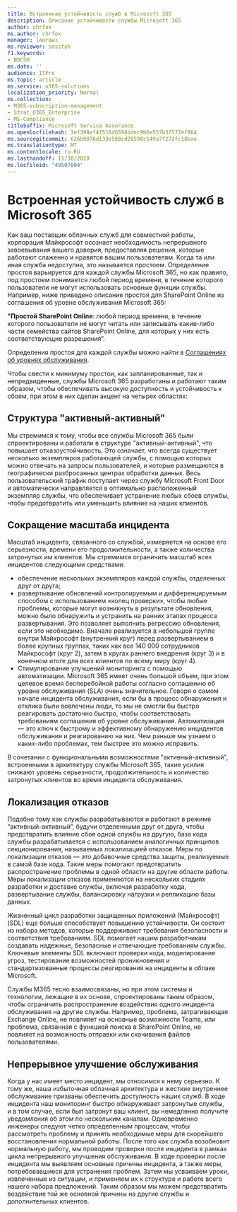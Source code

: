```yaml
---
title: Встроенная устойчивость служб в Microsoft 365
description: Описание устойчивости службы Microsoft 365
author: chrfox
ms.author: chrfox
manager: laurawi
ms.reviewer: sosstah
f1.keywords:
- NOCSH
ms.date: ''
audience: ITPro
ms.topic: article
ms.service: o365-solutions
localization_priority: Normal
ms.collection:
- M365-subscription-management
- Strat_O365_Enterprise
- MS-Compliance
titleSuffix: Microsoft Service Assurance
ms.openlocfilehash: 3ef398ef41516d6598bdec9b6e537b37577ef864
ms.sourcegitcommit: 626b0076d133e588cd28598c149a7f272fc18bae
ms.translationtype: MT
ms.contentlocale: ru-RU
ms.lasthandoff: 11/30/2020
ms.locfileid: "49507804"
---
```

# <a name="built-in-service-resiliency-in-microsoft-365"></a>Встроенная устойчивость служб в Microsoft 365

Как ваш поставщик облачных служб для совместной работы, корпорация Майкрософт осознает необходимость непрерывного завоевывания вашего доверия, предоставляя решения, которые работают слаженно и нравятся вашим пользователям. Когда та или иная служба недоступна, это называется простоем. Определение простоя варьируется для каждой службы Microsoft 365, но как правило, под простоем понимается любой период времени, в течение которого пользователи не могут использовать основные функции службы. Например, ниже приведено описание простоя для SharePoint Online из соглашения об уровне обслуживания Microsoft 365:

**"Простой SharePoint Online**: любой период времени, в течение которого пользователи не могут читать или записывать какие-либо части семейства сайтов SharePoint Online, для которых у них есть соответствующие разрешения”.

Определения простоя для каждой службы можно найти в [Соглашениях об уровнях обслуживания](https://www.microsoftvolumelicensing.com/DocumentSearch.aspx?Mode=3&DocumentTypeId=37).

Чтобы свести к минимуму простои, как запланированные, так и непредвиденные, службы Microsoft 365 разработаны и работают таким образом, чтобы обеспечивать высокую доступность и устойчивость к сбоям, при этом в них сделан акцент на четырех областях:

## <a name="activeactive-design"></a>Структура "активный-активный" 

Мы стремимся к тому, чтобы все службы Microsoft 365 были спроектированы и работали в структуре "активный-активный", что повышает отказоустойчивость. Это означает, что всегда существует несколько экземпляров работающей службы, с помощью которых можно отвечать на запросы пользователей, и которые размещаются в географически разбросанных центрах обработки данных. Весь пользовательский трафик поступает через службу Microsoft Front Door и автоматически направляется в оптимально расположенный экземпляр службы, что обеспечивает устранение любых сбоев службы, чтобы предотвратить или уменьшить влияние на наших клиентов.

## <a name="reduce-incident-scope"></a>Сокращение масштаба инцидента

Масштаб инцидента, связанного со службой, измеряется на основе его серьезности, времени его продолжительности, а также количества затронутых им клиентов. Мы стремимся ограничить масштаб всех инцидентов следующими средствами:

- обеспечение нескольких экземпляров каждой службы, отделенных друг от друга;
- развертывание обновлений контролируемым и дифференцируемым способом с использованием «колец проверки», чтобы любые проблемы, которые могут возникнуть в результате обновления, можно было обнаружить и устранить на ранних этапах процесса развертывания. Это позволяет выполнить регрессию обновления, если это необходимо. Вначале реализуется в небольшой группе внутри Майкрософт (внутренний круг) перед развертыванием в более крупных группах, таких как все 140 000 сотрудников Майкрософт (круг 2), затем в кругах раннего внедрения (круг 3) и в конечном итоге для всех клиентов по всему миру (круг 4).
- Стимулирование улучшений мониторинга с помощью автоматизации. Microsoft 365 имеет очень большой объем, при этом целевое время бесперебойной работы согласно соглашению об уровне обслуживания (SLA) очень значительное. Говоря о самом начале инцидента обслуживания, если бы в процесс обнаружения и отклика были вовлечены люди, то мы не смогли бы быстро реагировать достаточно быстро, чтобы соответствовать требованиям соглашения об уровне обслуживания. Автоматизация — это ключ к быстрому и эффективному обнаружению инцидентов обслуживания и реагированию на них. Чем раньше мы узнаем о каких-либо проблемах, тем быстрее это можно исправить.

В сочетании с функциональными возможностями "активный-активный", встроенными в архитектуру службы Microsoft 365, такие усилия снижают уровень серьезности, продолжительность и количество затронутых клиентов во время инцидента обслуживания.  

## <a name="fault-isolation"></a>Локализация отказов

Подобно тому как службы разрабатываются и работают в режиме “активный-активный”, будучи отделенными друг от друга, чтобы предотвратить влияние сбоя одной службы на другую, база кода службы разрабатывается с использованием аналогичных принципов секционирования, называемых локализацией отказов. Меры по локализации отказов — это добавочные средства защиты, реализуемые в самой базе кода. Такие меры помогают предотвратить распространение проблемы в одной области на другие области работы.
Меры локализации отказов применяются на нескольких стадиях разработки и доставке службы, включая разработку кода, развертывание службы, балансировку нагрузки и репликацию базы данных.

Жизненный цикл разработки защищенных приложений (Майкрософт) (SDL) еще больше способствует повышению устойчивости. Он состоит из набора методов, которые поддерживают требования безопасности и соответствия требованиям. SDL помогает нашим разработчикам создавать надежные, безопасные и отвечающие требованиям службы. Ключевые элементы SDL включают проверки кода, моделирование угроз, тестирование возможностей проникновения и стандартизованные процессы реагирования на инциденты в облаке Microsoft.

Службы M365 тесно взаимосвязаны, но при этом системы и технологии, лежащие в их основе, спроектированы таким образом, чтобы ограничить распространение воздействия одного инцидента обслуживания на другие службы. Например, проблема, затрагивающая Exchange Online, не повлияет на основные возможности Teams, или проблема, связанная с функцией поиска в SharePoint Online, не повлияет на возможность отправки или скачивания файлов пользователями.

## <a name="continuous-service-improvement"></a>Непрерывное улучшение обслуживания

Когда у нас имеет место инцидент, мы относимся к нему серьезно. К тому же, наша избыточная облачная архитектура и жесткие внутреннее обслуживание призваны обеспечить доступность наших служб. В ходе инцидента наш мониторинг быстро обнаруживает затронутые службы, и в том случае, если был затронут ваш клиент, вы немедленно получите уведомления об этом по нескольким каналам. Одновременно инженеры следуют четко определенным процессам, чтобы рассмотреть проблему и принять необходимые меры для скорейшего восстановления нормальной работы. После того как служба возобновит нормальную работу, мы проводим проверки после инцидента в рамках цикла непрерывного улучшения обслуживания. В ходе проверки после инцидента мы выявляем основные причины инцидента, а также меры, потребовавшиеся для устранения проблем. Затем мы усваиваем уроки, извлеченные из ситуации, и применяем их к структуре и работе всего нашего набора предложений. Таким образом мы можем предотвратить воздействие той же основной причины на другие службы и дополнительных клиентов.
